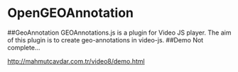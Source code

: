 OpenGEOAnnotation
==================
##GeoAnnotation
GEOAnnotations.js is a plugin for Video JS player. The aim of this plugin is to create geo-annotations in video-js.
##Demo
Not complete...

http://mahmutcavdar.com.tr/video8/demo.html
